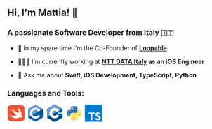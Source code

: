 ## Hi, I'm Mattia! 👋
### A passionate Software Developer from Italy 🇮🇹

- 🚀 In my spare time I'm the Co-Founder of **[Loopable](https://loopable.it)**

- 👨🏻‍💻 I’m currently working at **[NTT DATA Italy](https://it.nttdata.com/) as an iOS Engineer**

- 💬 Ask me about **Swift, iOS Development, TypeScript, Python**

<h3 align="left">Languages and Tools:</h3>
<p align="left"> <img src="https://raw.githubusercontent.com/devicons/devicon/master/icons/swift/swift-original.svg" alt="swift" width="40" height="40"/> <img src="https://raw.githubusercontent.com/devicons/devicon/master/icons/c/c-original.svg" alt="c" width="40" height="40"/> <img src="https://raw.githubusercontent.com/devicons/devicon/master/icons/cplusplus/cplusplus-original.svg" alt="cplusplus" width="40" height="40"/> <img src="https://raw.githubusercontent.com/devicons/devicon/master/icons/python/python-original.svg" alt="python" width="40" height="40"/> <img src="https://raw.githubusercontent.com/devicons/devicon/master/icons/typescript/typescript-original.svg" alt="typescript" width="40" height="40"/> </p>
